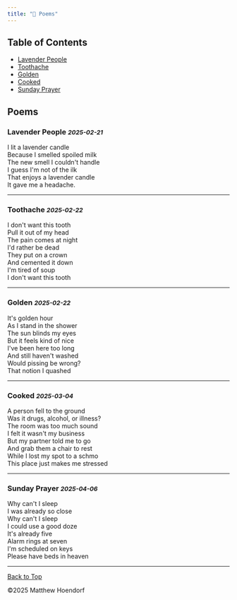 ```yaml
---
title: "🧻 Poems"
---
```


## Table of Contents
- [Lavender People](#lavender-people-2025-02-21)
- [Toothache](#toothache-2025-02-22)
- [Golden](#golden-2025-02-22)
- [Cooked](#cooked-2025-03-04)
- [Sunday Prayer](#sunday-prayer-2025-04-06)

## Poems

### Lavender People <small>*2025-02-21*</small>

I lit a lavender candle  
Because I smelled spoiled milk  
The new smell I couldn't handle  
I guess I'm not of the ilk  
That enjoys a lavender candle  
It gave me a headache.

---

### Toothache <small>*2025-02-22*</small>

I don't want this tooth  
Pull it out of my head  
The pain comes at night  
I'd rather be dead  
They put on a crown  
And cemented it down  
I'm tired of soup  
I don't want this tooth

---

### Golden <small>*2025-02-22*</small>

It's golden hour  
As I stand in the shower  
The sun blinds my eyes  
But it feels kind of nice  
I've been here too long  
And still haven't washed  
Would pissing be wrong?  
That notion I quashed

---

### Cooked <small>*2025-03-04*</small>

A person fell to the ground  
Was it drugs, alcohol, or illness?  
The room was too much sound  
I felt it wasn't my business  
But my partner told me to go  
And grab them a chair to rest  
While I lost my spot to a schmo  
This place just makes me stressed

---

### Sunday Prayer <small>*2025-04-06*</small>

Why can't I sleep  
I was already so close  
Why can't I sleep  
I could use a good doze  
It's already five  
Alarm rings at seven  
I'm scheduled on keys  
Please have beds in heaven

---

[Back to Top](#table-of-contents)

©2025 Matthew Hoendorf
